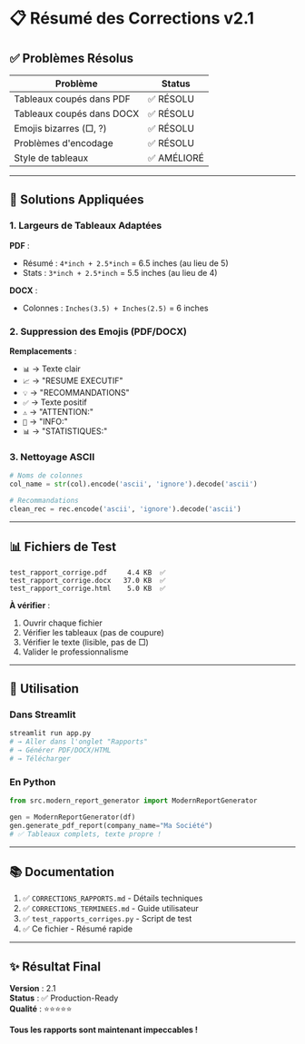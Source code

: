 # 📋 Résumé des Corrections v2.1

## ✅ Problèmes Résolus

| Problème | Status |
|----------|--------|
| Tableaux coupés dans PDF | ✅ RÉSOLU |
| Tableaux coupés dans DOCX | ✅ RÉSOLU |
| Emojis bizarres (□, ?) | ✅ RÉSOLU |
| Problèmes d'encodage | ✅ RÉSOLU |
| Style de tableaux | ✅ AMÉLIORÉ |

---

## 🔧 Solutions Appliquées

### 1. Largeurs de Tableaux Adaptées

**PDF** :
- Résumé : `4*inch + 2.5*inch` = 6.5 inches (au lieu de 5)
- Stats : `3*inch + 2.5*inch` = 5.5 inches (au lieu de 4)

**DOCX** :
- Colonnes : `Inches(3.5) + Inches(2.5)` = 6 inches

### 2. Suppression des Emojis (PDF/DOCX)

**Remplacements** :
- `📊` → Texte clair
- `📈` → "RESUME EXECUTIF"
- `💡` → "RECOMMANDATIONS"
- `✅` → Texte positif
- `⚠️` → "ATTENTION:"
- `🔄` → "INFO:"
- `📊` → "STATISTIQUES:"

### 3. Nettoyage ASCII

```python
# Noms de colonnes
col_name = str(col).encode('ascii', 'ignore').decode('ascii')

# Recommandations
clean_rec = rec.encode('ascii', 'ignore').decode('ascii')
```

---

## 📊 Fichiers de Test

```
test_rapport_corrige.pdf     4.4 KB  ✅
test_rapport_corrige.docx   37.0 KB  ✅
test_rapport_corrige.html    5.0 KB  ✅
```

**À vérifier** :
1. Ouvrir chaque fichier
2. Vérifier les tableaux (pas de coupure)
3. Vérifier le texte (lisible, pas de □)
4. Valider le professionnalisme

---

## 🚀 Utilisation

### Dans Streamlit

```bash
streamlit run app.py
# → Aller dans l'onglet "Rapports"
# → Générer PDF/DOCX/HTML
# → Télécharger
```

### En Python

```python
from src.modern_report_generator import ModernReportGenerator

gen = ModernReportGenerator(df)
gen.generate_pdf_report(company_name="Ma Société")
# ✅ Tableaux complets, texte propre !
```

---

## 📚 Documentation

1. ✅ `CORRECTIONS_RAPPORTS.md` - Détails techniques
2. ✅ `CORRECTIONS_TERMINEES.md` - Guide utilisateur
3. ✅ `test_rapports_corriges.py` - Script de test
4. ✅ Ce fichier - Résumé rapide

---

## ✨ Résultat Final

**Version** : 2.1  
**Status** : ✅ Production-Ready  
**Qualité** : ⭐⭐⭐⭐⭐

**Tous les rapports sont maintenant impeccables !**

